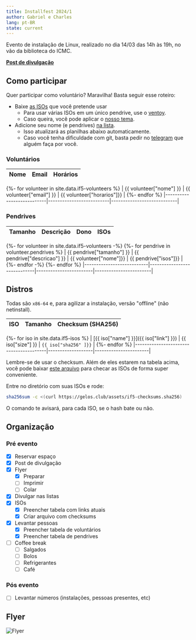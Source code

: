 ```yaml
---
title: Installfest 2024/1
author: Gabriel e Charles
lang: pt-BR
state: current
---
```


Evento de instalação de Linux, realizado no dia 14/03 das 14h às 19h, no vão da
biblioteca do ICMC.

[**Post de divulgação**](/2024/03/01/installfest-2024-1.html)

## Como participar

Quer participar como voluntário? Maravilha! Basta seguir esse roteiro:

- Baixe [as ISOs](#Distros) que você pretende usar
    - Para usar várias ISOs em um único pendrive, use o [ventoy](https://ventoy.net).
    - Caso queira, você pode aplicar o [nosso tema](https://github.com/gelos-icmc/tema-ventoy).
- Adicione seu nome (e pendrives) [na lista](https://github.com/gelos-icmc/site/blob/main/src/_data/if-volunteers.yml).
    - Isso atualizará as planilhas abaixo automaticamente.
    - Caso você tenha dificuldade com git, basta pedir no [telegram](https://t.me/gelos_geral) que alguém faça por você.

### Voluntários

| **Nome**                  | **Email**                | **Horários**               |
|---------------------------|--------------------------|----------------------------|
{%- for volunteer in site.data.if5-volunteers %}
| {{ volunteer["nome"] }}   | {{ volunteer["email"] }} | {{ volunteer["horarios"]}} |
{%- endfor %}
|---------------------------|--------------------------|----------------------------|


### Pendrives

| **Tamanho**               | **Descrição**               | **Dono**               | **ISOs**               |
|---------------------------|-----------------------------|------------------------|------------------------|
{%- for volunteer in site.data.if5-volunteers -%}
{%- for pendrive in volunteer.pendrives %}
| {{ pendrive["tamanho"] }} | {{ pendrive["descricao"] }} | {{ volunteer["nome"]}} | {{ pendrive["isos"]}} |
{%- endfor -%}
{%- endfor %}
|---------------------------|-----------------------------|------------------------|------------------------|


## Distros

Todas são `x86-64` e, para agilizar a instalação, versão "offline" (não
netinstall).

| **ISO**                                | **Tamanho**       | **Checksum** (SHA256) |
|----------------------------------------|-------------------|-----------------------|
{%- for iso in site.data.if5-isos %}
| [{{ iso["name"] }}]({{ iso["link"] }}) | {{ iso["size"] }} | `{{ iso["sha256" ]}}` |
{%- endfor %}
|----------------------------------------|-------------------|-----------------------|

Lembre-se de usar o checksum. Além de eles estarem na tabela acima, você pode
baixar [este arquivo](/assets/if5-checksums.sha256) para checar as ISOs de
forma super conveniente.

Entre no diretório com suas ISOs e rode:

```bash
sha256sum -c <(curl https://gelos.club/assets/if5-checksums.sha256)
```

O comando te avisará, para cada ISO, se o hash bate ou não.

## Organização

### Pré evento

- [x] Reservar espaço
- [x] Post de divulgação
- [x] Flyer
    - [x] Preparar
    - [ ] Imprimir
    - [ ] Colar
- [x] Divulgar nas listas
- [x] ISOs
    - [x] Preencher tabela com links atuais
    - [x] Criar arquivo com checksums
- [x] Levantar pessoas
    - [x] Preencher tabela de voluntários
    - [x] Preencher tabela de pendrives
- [ ] Coffee break
    - [ ] Salgados
    - [ ] Bolos
    - [ ] Refrigerantes
    - [ ] Café

### Pós evento

- [ ] Levantar números (instalações, pessoas presentes, etc)

## Flyer

![Flyer](https://cloud.gelos.club/s/EHmYwea5kQT6Y7X/preview)
